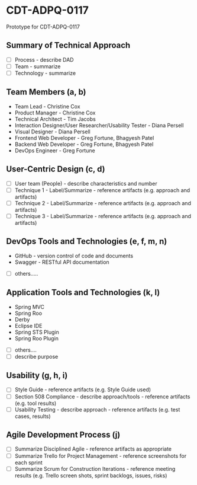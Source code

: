 # CDT-ADPQ-0117
Prototype for CDT-ADPQ-0117

## Summary of Technical Approach
- [ ] Process - describe DAD
- [ ] Team - summarize
- [ ] Technology - summarize

## Team Members (a, b)
 * Team Lead - Christine Cox
 * Product Manager - Christine Cox
 * Technical Architect - Tim Jacobs
 * Interaction Designer/User Researcher/Usability Tester - Diana Persell
 * Visual Designer - Diana Persell
 * Frontend Web Developer - Greg Fortune, Bhagyesh Patel
 * Backend Web Developer - Greg Fortune, Bhagyesh Patel
 * DevOps Engineer - Greg Fortune

## User-Centric Design (c, d)
 - [ ] User team (People) - describe characteristics and number
 - [ ] Technique 1 - Label/Summarize - reference artifacts (e.g. approach and artifacts)
 - [ ] Technique 2 - Label/Summarize - reference artifacts (e.g. approach and artifacts)
 - [ ] Technique 3 - Label/Summarize - reference artifacts (e.g. approach and artifacts)

## DevOps Tools and Technologies (e, f, m, n)
 * GitHub - version control of code and documents
 * Swagger - RESTful API documentation
 - [ ] others.....

## Application Tools and Technologies (k, l)
 * Spring MVC
 * Spring Roo
 * Derby
 * Eclipse IDE
  * Spring STS Plugin
  * Spring Roo Plugin 
 - [ ] others....
 - [ ] describe purpose

## Usability (g, h, i)
 - [ ] Style Guide - reference artifacts (e.g. Style Guide used)
 - [ ] Section 508 Compliance - describe approach/tools - reference artifacts (e.g. tool results)
 - [ ] Usability Testing - describe approach - reference artifacts (e.g. test cases, results)

## Agile Development Process (j)
 - [ ] Summarize Disciplined Agile - reference artifacts as appropriate
 - [ ] Summarize Trello for Project Management - reference screenshots for each sprint
 - [ ] Summarize Scrum for Construction Iterations - reference meeting results (e.g. Trello screen shots, sprint backlogs, issues, risks)
